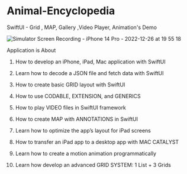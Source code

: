 # Animal-Encyclopedia
SwiftUI - Grid , MAP, Gallery ,Video Player, Animation's Demo 

![Simulator Screen Recording - iPhone 14 Pro - 2022-12-26 at 19 55 18](https://user-images.githubusercontent.com/19324077/209558779-668717b9-f601-4ddb-b692-60f80e41a2d1.gif)

Application is About

1. How to develop an iPhone, iPad, Mac application with SwiftUI 

2. Learn how to decode a JSON file and fetch data with SwiftUI

3. How to create basic GRID layout with SwiftUI  

4. How to use CODABLE, EXTENSION, and GENERICS

5. How to play VIDEO files in SwiftUI framework

6. How to create MAP with ANNOTATIONS in SwiftUI

7. Learn how to optimize the app’s layout for iPad screens

8. How to transfer an iPad app to a desktop app with MAC CATALYST 

9. Learn how to create a motion animation programmatically

10. Learn how develop an advanced GRID SYSTEM: 1 List + 3 Grids

